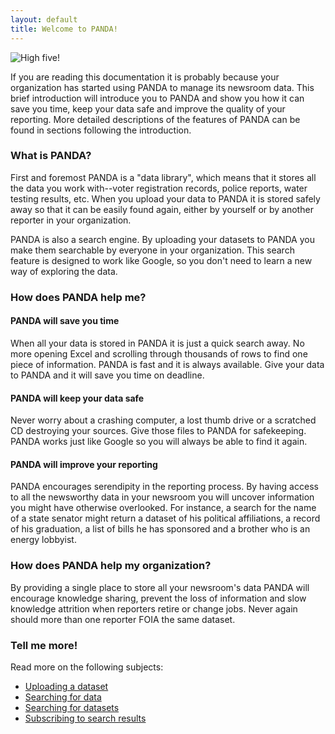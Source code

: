 ```yaml
---
layout: default 
title: Welcome to PANDA!
---
```


![High five!](/images/high-five.jpg)

If you are reading this documentation it is probably because your organization has started using PANDA to manage its newsroom data. This brief introduction will introduce you to PANDA and show you how it can save you time, keep your data safe and improve the quality of your reporting. More detailed descriptions of the features of PANDA can be found in sections following the introduction.

### What is PANDA?

First and foremost PANDA is a "data library", which means that it stores all the data you work with--voter registration records, police reports, water testing results, etc. When you upload your data to PANDA it is stored safely away so that it can be easily found again, either by yourself or by another reporter in your organization.

PANDA is also a search engine. By uploading your datasets to PANDA you make them searchable by everyone in your organization. This search feature is designed to work like Google, so you don't need to learn a new way of exploring the data.

### How does PANDA help me?

#### PANDA will save you time

When all your data is stored in PANDA it is just a quick search away. No more opening Excel and scrolling through thousands of rows to find one piece of information. PANDA is fast and it is always available. Give your data to PANDA and it will save you time on deadline.

#### PANDA will keep your data safe

Never worry about a crashing computer, a lost thumb drive or a scratched CD destroying your sources. Give those files to PANDA for safekeeping. PANDA works just like Google so you will always be able to find it again. 

#### PANDA will improve your reporting

PANDA encourages serendipity in the reporting process. By having access to all the newsworthy data in your newsroom you will uncover information you might have otherwise overlooked. For instance, a search for the name of a state senator might return a dataset of his political affiliations, a record of his graduation, a list of bills he has sponsored and a brother who is an energy lobbyist.

### How does PANDA help my organization?

By providing a single place to store all your newsroom's data PANDA will encourage knowledge sharing, prevent the loss of information and slow knowledge attrition when reporters retire or change jobs. Never again should more than one reporter FOIA the same dataset.

### Tell me more!

Read more on the following subjects:

* [Uploading a dataset](/docs/uploading.html)
* [Searching for data](/docs/searching-data.html)
* [Searching for datasets](/docs/searching-datasets.html)
* [Subscribing to search results](/docs/search-subscriptions.html)

